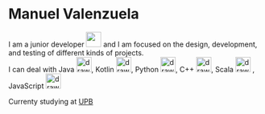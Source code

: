 # Manuel Valenzuela 

I am a junior developer
<img src="https://user-images.githubusercontent.com/60782216/140516436-3136ada6-1e34-4092-aed9-85b8e315b80a.png" width="30"/>
 and I am focused on the design, development, and testing of different kinds of projects.  
I can deal with Java <img src="https://revistadigital.inesem.es/informatica-y-tics/files/2015/10/inesem-java.jpg" alt="drawing" width="30"/>, Kotlin <img src="https://miro.medium.com/max/400/1*OO_xA60RrguiQz0H8WktEw.png" alt="drawing" width="30"/>, Python <img src="https://www.citypng.com/public/uploads/preview/hd-python-logo-symbol-transparent-png-11639606208newcm5th7y.png" alt="drawing" width ="30">, C++ <img src ="https://img2.freepng.es/20180408/khq/kisspng-c-programming-language-computer-icons-computer-pr-programming-5acadc61f299d0.3171672115232441299937.jpg" alt="drawing" width="30">, Scala <img src="https://img2.freepng.es/20180620/utt/kisspng-scala-programming-language-type-safety-javascript-5b2a0c175b1b57.6296670615294822633732.jpg" alt="drawing" width="30"/>
, JavaScript <img src="https://upload.wikimedia.org/wikipedia/commons/6/6a/JavaScript-logo.png" alt="drawing" width ="30"> 

Currenty studying at [UPB](https://www.upb.edu)




